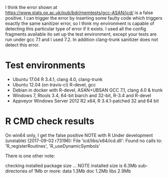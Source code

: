 I think the error shown at
https://www.stats.ox.ac.uk/pub/bdr/memtests/gcc-ASAN/icd/ is a false
positive. I can trigger the error by inserting some faulty code which
triggers exactly the same sanitizer error, so I think my environment is
capable of detecting this particular type of error if it exists. I used
all the config fragments available ito set up the test environment, except
your tests are run under gcc 7.1 and I used 7.2. In addition clang-trunk
sanitizer does not detect this error.

# Test environments
* Ubuntu 17.04 R 3.4.1, clang 4.0, clang-trunk
* Ubuntu 12.04 (on travis-ci) R-devel, gcc
* Debian in docker with R-devel, ASAN+UBSAN GCC 7.1, clang 4.0 & trunk
* Windows 7, Rtools 3.4, 64-bit biarch and 32-bit, R-3.4 and R-devel
* Appveyor Windows Server 2012 R2 x64, R 3.4.1-patched 32 and 64 bit

# R CMD check results

On win64 only, I get the false positive NOTE with R Under development (unstable) (2017-09-02 r73196):
File 'icd/libs/x64/icd.dll':
  Found no calls to: 'R_registerRoutines', 'R_useDynamicSymbols'

There is one other note:

checking installed package size ... NOTE
  installed size is  6.3Mb
  sub-directories of 1Mb or more:
    data   1.3Mb
    doc    1.2Mb
    libs   2.9Mb
